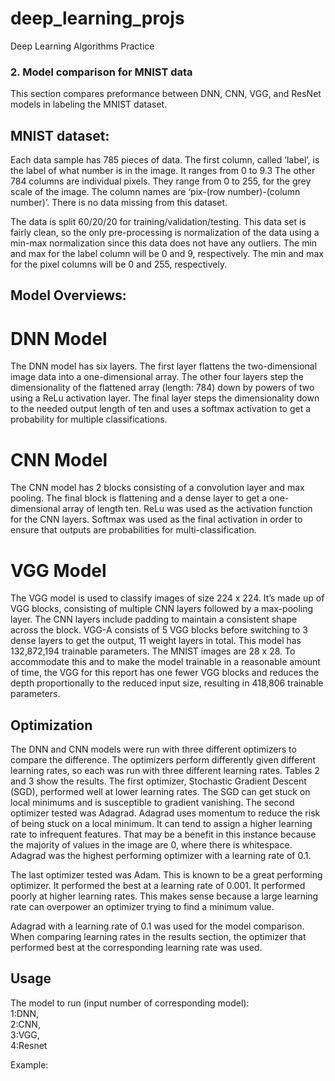 # deep_learning_projs
Deep Learning Algorithms Practice

### 2. Model comparison for MNIST data
   This section compares preformance between DNN, CNN, VGG, and ResNet models in labeling the MNIST dataset.

## MNIST dataset: 
Each data sample has 785 pieces of data. The first column, called ‘label’, is the label of what number is in the image. It ranges from 0 to 9.3 The other 784 columns are individual pixels. They range from 0 to 255, for the grey scale of the image. The column names are ‘pix-(row number)-(column number)’. There is no data missing from this dataset.

The data is split 60/20/20 for training/validation/testing. This data set is fairly clean, so the only pre-processing is normalization of the data using a min-max normalization since this data does not have any outliers. The min and max for the label column will be 0 and 9, respectively. The min and max for the pixel columns will be 0 and 255, respectively.

## Model Overviews:
# DNN Model
The DNN model has six layers. The first layer flattens the two-dimensional image data into a one-dimensional array. The other four layers step the dimensionality of the flattened array (length: 784) down by powers of two using a ReLu activation layer. The final layer steps the dimensionality down to the needed output length of ten and uses a softmax activation to get a probability for multiple classifications. 

# CNN Model
The CNN model has 2 blocks consisting of a convolution layer and max pooling. The final block is flattening and a dense layer to get a one-dimensional array of length ten. ReLu was used as the activation function for the CNN layers. Softmax was used as the final activation in order to ensure that outputs are probabilities for multi-classification. 

# VGG Model
The VGG model is used to classify images of size 224 x 224. It’s made up of VGG blocks, consisting of multiple CNN layers followed by a max-pooling layer. The CNN layers include padding to maintain a consistent shape across the block. VGG-A consists of 5 VGG blocks before switching to 3 dense layers to get the output, 11 weight layers in total. This model has 132,872,194 trainable parameters. The MNIST images are 28 x 28. To accommodate this and to make the model trainable in a reasonable amount of time, the VGG for this report has one fewer VGG blocks and reduces the depth proportionally to the reduced input size, resulting in 418,806 trainable parameters.

## Optimization

The DNN and CNN models were run with three different optimizers to compare the difference. The optimizers perform differently given different learning rates, so each was run with three different learning rates. Tables 2 and 3 show the results. The first optimizer, Stochastic Gradient Descent (SGD), performed well at lower learning rates. The SGD can get stuck on local minimums and is susceptible to gradient vanishing. 
The second optimizer tested was Adagrad. Adagrad uses momentum to reduce the risk of being stuck on a local minimum. It can tend to assign a higher learning rate to infrequent features. That may be a benefit in this instance because the majority of values in the image are 0, where there is whitespace. Adagrad was the highest performing optimizer with a learning rate of 0.1. 

The last optimizer tested was Adam. This is known to be a great performing optimizer. It performed the best at a learning rate of 0.001. It performed poorly at higher learning rates. This makes sense because a large learning rate can overpower an optimizer trying to find a minimum value.

Adagrad with a learning rate of 0.1 was used for the model comparison. When comparing learning rates in the results section, the optimizer that performed best at the corresponding learning rate was used.

## Usage

The model to run (input number of corresponding model):   
	1:DNN,  
	2:CNN,  
	3:VGG,  
	4:Resnet

 Example: 
 
